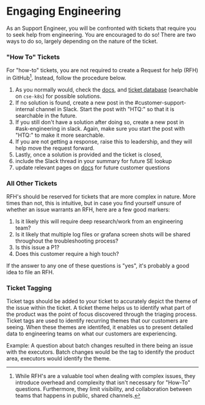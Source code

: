 # Engaging Engineering

As an Support Engineer, you will be confronted with tickets that require you to seek help from engineering. You are encouraged to do so! There are two ways to do so, largely depending on the nature of the ticket.

### "How To" Tickets

For "how-to" tickets, you are not required to create a Request for help (RFH) in GitHub[^1]. Instead, follow the procedure below.

1. As you normally would, check the [docs](https://docs.sourcegraph.com), and [ticket database](https://github.com/sourcegraph/support-tools-internal/tree/main/resolved-tickets) (searchable on `cse-k8s`) for possible solutions.
2. If no solution is found, create a new post in the #customer-support-internal channel in Slack. Start the post with "HTQ:" so that it is searchable in the future.
3. If you still don't have a solution after doing so, create a new post in #ask-engineering in slack. Again, make sure you start the post with "HTQ:" to make it more searchable.
4. If you are not getting a response, raise this to leadership, and they will help move the request forward.
5. Lastly, once a solution is provided and the ticket is closed,
6. include the Slack thread in your summary for future SE lookup
7. update relevant pages on [docs](https://docs.sourcegraph.com) for future customer questions

### All Other Tickets

RFH's should be reserved for tickets that are more complex in nature. More times than not, this is intuitive, but in case you find yourself unsure of whether an issue warrants an RFH, here are a few good markers:

1. Is it likely this will require deep research/work from an engineering team?
2. Is it likely that multiple log files or grafana screen shots will be shared throughout the troubleshooting process?
3. Is this issue a P1?
4. Does this customer require a high touch?

If the answer to any one of these questions is "yes", it's probably a good idea to file an RFH.

### Ticket Tagging

Ticket tags should be added to your ticket to accurately depict the theme of the issue within the ticket. A ticket theme helps us to identify what part of the product was the point of focus discovered through the triaging process. Ticket tags are used to identify recurring themes that our customers are seeing. When these themes are identifed, it enables us to present detailed data to engineering teams on what our customers are experiencing.

Example: A question about batch changes resulted in there being an issue with the executors.
Batch changes would be the tag to identify the product area, executors would identify the theme. 

[^1]: While RFH's are a valuable tool when dealing with complex issues, they introduce overhead and complexity that isn't necessary for "How-To" questions. Furthermore, they limit visibility, and collaboration between teams that happens in public, shared channels.
